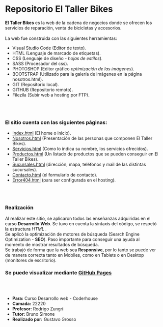 # **Repositorio El Taller Bikes**

**El Taller Bikes** es la web de la cadena de negocios donde se ofrecen los servicios de reparación, venta de bicicletas y accesorios.<br/><br/>
La web fue construida con las siguientes herramientas:<br/>
+ Visual Studio Code (Editor de texto).
+ HTML (Lenguaje de marcado de etiquetas).
+ CSS (Lenguaje de diseño - *hojas de estilos*).
+ SASS (Procesador del css).
+ PHOTOSHOP (Editor gráfico *optimización de las imágenes*).
+ BOOTSTRAP (Utilizado para la galería de imágenes en la página nosotros.html).
+ GIT (Repositorio local).
+ GITHUB (Repositorio remoto).
+ Filezila (Subir web a hosting por FTP).

<br/><br/>

### El sitio cuenta con las siguientes páginas:


+ [Index.html](https://gusgrosso.github.io/eltallerbikes/index.html) (El home o inicio).
+ [Nosotros.html](https://gusgrosso.github.io/eltallerbikes/pages/nosotros.html) (Presentación de las personas que componen El Taller Bikes).
+ [Servicios.html](https://gusgrosso.github.io/eltallerbikes/pages/servicios.html) (Como lo indica su nombre, los servicios ofrecidos).
+ [Productos.html](https://gusgrosso.github.io/eltallerbikes/pages/productos.html) (Un listado de productos que se pueden conseguir en El Taller Bikes).
+ [Sucursales.html](https://gusgrosso.github.io/eltallerbikes/pages/sucursales.html) (dirección, mapa, teléfonos y mail de las distintas sucursales).
+ [Contacto.html](https://gusgrosso.github.io/eltallerbikes/pages/contacto.html) (el formulario de contacto).
+ [Error404.html](https://gusgrosso.github.io/eltallerbikes/pages/error404.html) (para ser configurada en el hosting).

<br/><br/>

### Realización <br/>
Al realizar este sitio, se aplicaron todos las enseñanzas adquiridas en el curso **Desarrollo Web**. Se tuvo en cuenta la sintaxis del código, se respetó la estructura *HTML* .<br/>
Se aplicó la optimización de motores de búsqueda (Search Engine Optimization - **SEO**). Paso importante para conseguir una ayuda al momento de mostrar resultados de búsqueda.<br/>
Se trabajó de forma que la web sea **Responsive**, por lo tanto se puede ver de manera correcta tanto en Mobiles, como en Tablets o en Desktop (monitores de escritorio).<br>


### Se puede visualizar mediante [GitHub Pages](https://gusgrosso.github.io/eltallerbikes/)


<br/><br/>

 
+ **Para:** Curso Desarrollo web - Coderhouse
+ **Camada:** 22220
+ **Profesor:** Rodrigo Zungri
+ **Tutor:** Bruno Simone
+ **Realizado por:** Gustavo Grosso